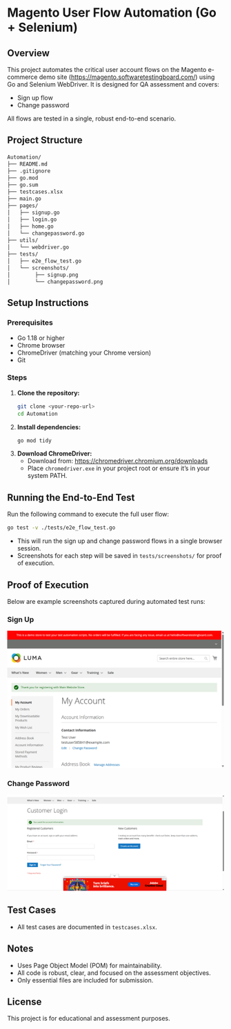 # Magento User Flow Automation (Go + Selenium)

## Overview
This project automates the critical user account flows on the Magento e-commerce demo site (https://magento.softwaretestingboard.com/) using Go and Selenium WebDriver. It is designed for QA assessment and covers:

- Sign up flow
- Change password

All flows are tested in a single, robust end-to-end scenario.

## Project Structure
```
Automation/
├── README.md
├── .gitignore
├── go.mod
├── go.sum
├── testcases.xlsx
├── main.go
├── pages/
│   ├── signup.go
│   ├── login.go
│   ├── home.go
│   └── changepassword.go
├── utils/
│   └── webdriver.go
├── tests/
│   ├── e2e_flow_test.go
│   └── screenshots/
│        ├── signup.png
│        └── changepassword.png
```

## Setup Instructions

### Prerequisites
- Go 1.18 or higher
- Chrome browser
- ChromeDriver (matching your Chrome version)
- Git

### Steps
1. **Clone the repository:**
   ```sh
   git clone <your-repo-url>
   cd Automation
   ```
2. **Install dependencies:**
   ```sh
   go mod tidy
   ```
3. **Download ChromeDriver:**
   - Download from: https://chromedriver.chromium.org/downloads
   - Place `chromedriver.exe` in your project root or ensure it’s in your system PATH.

## Running the End-to-End Test

Run the following command to execute the full user flow:
```sh
go test -v ./tests/e2e_flow_test.go
```

- This will run the sign up and change password flows in a single browser session.
- Screenshots for each step will be saved in `tests/screenshots/` for proof of execution.

## Proof of Execution
Below are example screenshots captured during automated test runs:

### Sign Up
![Sign Up](tests/screenshots/signup.png)

### Change Password
![Change Password](tests/screenshots/changepassword.png)

## Test Cases
- All test cases are documented in `testcases.xlsx`.

## Notes
- Uses Page Object Model (POM) for maintainability.
- All code is robust, clear, and focused on the assessment objectives.
- Only essential files are included for submission.

## License
This project is for educational and assessment purposes.